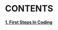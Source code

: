 # CONTENTS

[**1. First Steps In Coding**](https://github.com/YordanPashev/CSharpBasics-October2021/tree/main/01.First%20Steps%20In%20Coding)
